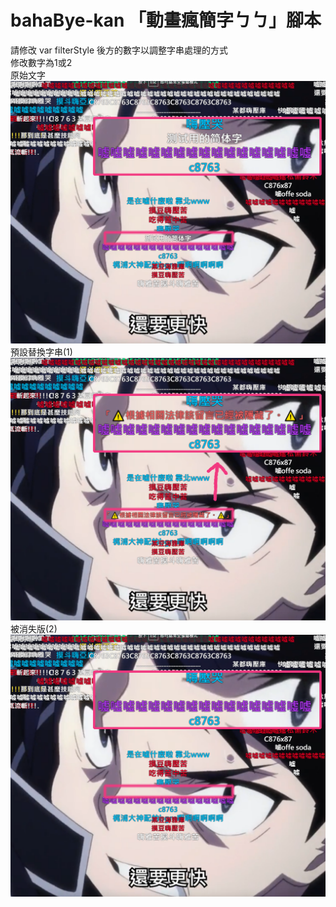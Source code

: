 # bahaBye-kan 「動畫瘋簡字ㄅㄅ」腳本

請修改 var filterStyle 後方的數字以調整字串處理的方式  
修改數字為1或2  
原始文字
![origin](test1.png)
預設替換字串(1)
![origin](test3.png)
被消失版(2)
![origin](test2.png)
